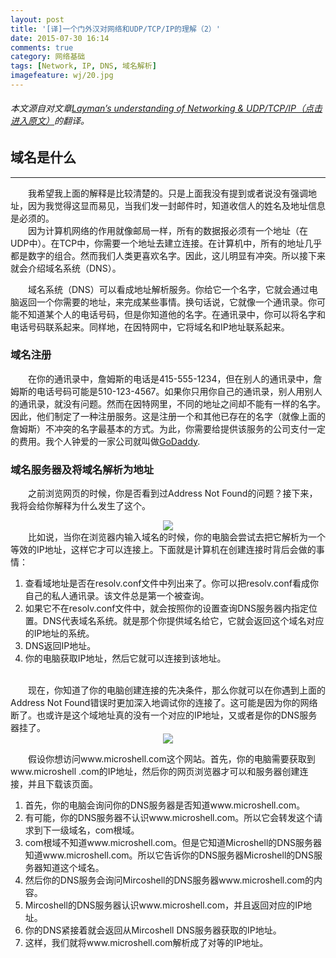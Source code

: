 ```yaml
---
layout: post
title: '[译]一个门外汉对网络和UDP/TCP/IP的理解（2）'
date: 2015-07-30 16:14
comments: true
category: 网络基础
tags: [Network, IP, DNS, 域名解析]
imagefeature: wj/20.jpg
---
```

###### 本文源自对文章[Layman’s understanding of Networking & UDP/TCP/IP（点击进入原文）](http://www.microshell.com/sysadmin/networking/laymans-understanding-of-networking-udptcpip/2//)的翻译。


## 域名是什么
- - -
&emsp;&emsp;我希望我上面的解释是比较清楚的。只是上面我没有提到或者说没有强调地址，因为我觉得这显而易见，当我们发一封邮件时，知道收信人的姓名及地址信息是必须的。<br/>
&emsp;&emsp;因为计算机网络的作用就像邮局一样，所有的数据报必须有一个地址（在UDP中）。在TCP中，你需要一个地址去建立连接。在计算机中，所有的地址几乎都是数字的组合。然而我们人类更喜欢名字。因此，这儿明显有冲突。所以接下来就会介绍域名系统（DNS）。<br/>
<!--more-->
&emsp;&emsp;域名系统（DNS）可以看成地址解析服务。你给它一个名字，它就会通过电脑返回一个你需要的地址，来完成某些事情。换句话说，它就像一个通讯录。你可能不知道某个人的电话号码，但是你知道他的名字。在通讯录中，你可以将名字和电话号码联系起来。同样地，在因特网中，它将域名和IP地址联系起来。


### 域名注册
&emsp;&emsp;在你的通讯录中，詹姆斯的电话是415-555-1234，但在别人的通讯录中，詹姆斯的电话号码可能是510-123-4567。如果你只用你自己的通讯录，别人用别人的通讯录，就没有问题。然而在因特网里，不同的地址之间却不能有一样的名字。因此，他们制定了一种注册服务。这是注册一个和其他已存在的名字（就像上面的詹姆斯）不冲突的名字最基本的方式。为此，你需要给提供该服务的公司支付一定的费用。我个人钟爱的一家公司就叫做[GoDaddy](https://www.godaddy.com/).

### 域名服务器及将域名解析为地址
&emsp;&emsp;之前浏览网页的时候，你是否看到过Address Not Found的问题？接下来，我将会给你解释为什么发生了这个。
<div style="text-align: center">
	<img src="http://www.microshell.com/wp-content/uploads/2009/01/addressnotfound-500x272.gif" style="display:inline"/>
</div>
&emsp;&emsp;比如说，当你在浏览器内输入域名的时候，你的电脑会尝试去把它解析为一个等效的IP地址，这样它才可以连接上。下面就是计算机在创建连接时背后会做的事情：

1. 查看域地址是否在resolv.conf文件中列出来了。你可以把resolv.conf看成你自己的私人通讯录。该文件总是第一个被查询。
2. 如果它不在resolv.conf文件中，就会按照你的设置查询DNS服务器内指定位置。DNS代表域名系统。就是那个你提供域名给它，它就会返回这个域名对应的IP地址的系统。
3. DNS返回IP地址。
4. 你的电脑获取IP地址，然后它就可以连接到该地址。

<br/>
&emsp;&emsp;现在，你知道了你的电脑创建连接的先决条件，那么你就可以在你遇到上面的Address Not Found错误时更加深入地调试你的连接了。这可能是因为你的网络断了。也或许是这个域地址真的没有一个对应的IP地址，又或者是你的DNS服务器挂了。
<div style="text-align: center">
	<img src="http://www.microshell.com/wp-content/uploads/2009/02/30kviewdns.gif"/>
</div>

&emsp;&emsp;假设你想访问www.microshell.com这个网站。首先，你的电脑需要获取到www.microshell
.com的IP地址，然后你的网页浏览器才可以和服务器创建连接，并且下载该页面。

1. 首先，你的电脑会询问你的DNS服务器是否知道www.microshell.com。
2. 有可能，你的DNS服务器不认识www.microshell.com。所以它会转发这个请求到下一级域名，com根域。
3. com根域不知道www.microshell.com。但是它知道Microshell的DNS服务器知道www.microshell.com。所以它告诉你的DNS服务器Microshell的DNS服务器知道这个域名。
4. 然后你的DNS服务会询问Mircoshell的DNS服务器www.microshell.com的内容。
5. Mircoshell的DNS服务器认识www.microshell.com，并且返回对应的IP地址。
6. 你的DNS紧接着就会返回从Mircoshell DNS服务器获取的IP地址。
7. 这样，我们就将www.microshell.com解析成了对等的IP地址。
